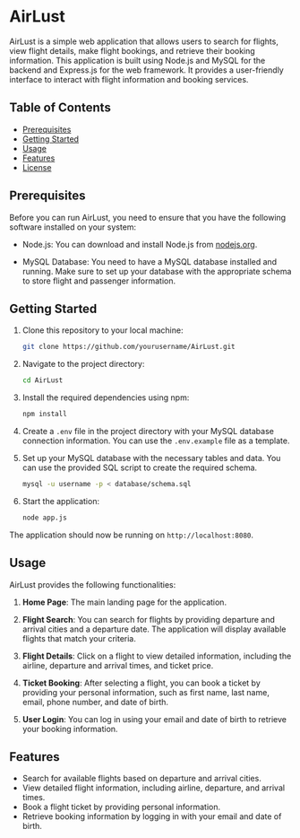# AirLust

AirLust is a simple web application that allows users to search for flights, view flight details, make flight bookings, and retrieve their booking information. This application is built using Node.js and MySQL for the backend and Express.js for the web framework. It provides a user-friendly interface to interact with flight information and booking services.

## Table of Contents
- [Prerequisites](#prerequisites)
- [Getting Started](#getting-started)
- [Usage](#usage)
- [Features](#features)
- [License](#license)

## Prerequisites
Before you can run AirLust, you need to ensure that you have the following software installed on your system:

- Node.js: You can download and install Node.js from [nodejs.org](https://nodejs.org/).

- MySQL Database: You need to have a MySQL database installed and running. Make sure to set up your database with the appropriate schema to store flight and passenger information.

## Getting Started

1. Clone this repository to your local machine:

   ```bash
   git clone https://github.com/yourusername/AirLust.git
   ```

2. Navigate to the project directory:

   ```bash
   cd AirLust
   ```

3. Install the required dependencies using npm:

   ```bash
   npm install
   ```

4. Create a `.env` file in the project directory with your MySQL database connection information. You can use the `.env.example` file as a template.

5. Set up your MySQL database with the necessary tables and data. You can use the provided SQL script to create the required schema.

   ```bash
   mysql -u username -p < database/schema.sql
   ```

6. Start the application:

   ```bash
   node app.js
   ```

The application should now be running on `http://localhost:8080`.

## Usage

AirLust provides the following functionalities:

1. **Home Page**: The main landing page for the application.

2. **Flight Search**: You can search for flights by providing departure and arrival cities and a departure date. The application will display available flights that match your criteria.

3. **Flight Details**: Click on a flight to view detailed information, including the airline, departure and arrival times, and ticket price.

4. **Ticket Booking**: After selecting a flight, you can book a ticket by providing your personal information, such as first name, last name, email, phone number, and date of birth.

5. **User Login**: You can log in using your email and date of birth to retrieve your booking information.

## Features

- Search for available flights based on departure and arrival cities.
- View detailed flight information, including airline, departure, and arrival times.
- Book a flight ticket by providing personal information.
- Retrieve booking information by logging in with your email and date of birth.

